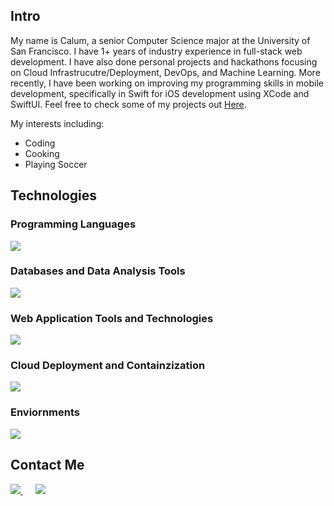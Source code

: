 ## Intro
My name is Calum, a senior Computer Science major at the University of San Francisco. I have 1+ years of industry experience in full-stack web development. I have also done personal projects and hackathons focusing on Cloud Infrastrucutre/Deployment, DevOps, and Machine Learning. More recently, I have been working on improving my programming skills in mobile development, specifically in Swift for iOS development using XCode and SwiftUI. Feel free to check some of my projects out [Here](https://github.com/ccrawford4?tab=repositories). 

My interests including:
* Coding
* Cooking
* Playing Soccer

## Technologies
### Programming Languages
<img src="https://skillicons.dev/icons?i=py,java,c,js,ts,swift,php" />

### Databases and Data Analysis Tools
<img src="https://skillicons.dev/icons?i=anaconda,r,sklearn,mysql,postgres" />

### Web Application Tools and Technologies
<img src="https://skillicons.dev/icons?i=bootstrap,css,django,flask,html,jest,jquery,nextjs,nodejs,npm,postman,prisma,react,tailwind" />

### Cloud Deployment and Containzization
<img src="https://skillicons.dev/icons?i=aws,docker,gcp,jenkins,kubernetes" />

### Enviornments
<img src="https://skillicons.dev/icons?i=eclipse,idea,linux,neovim,ubuntu,vim,vscode,windows" />

## Contact Me

<a href="mailto:ccrawford6@dons.usfca.edu" target="_blank" style="margin-right: 20px;">
  <img src="https://skillicons.dev/icons?i=gmail"/>
</a>

<a href="https://www.linkedin.com/in/calum-a-crawford" target="_blank">
  <img src="https://skillicons.dev/icons?i=linkedin"/>
</a>

